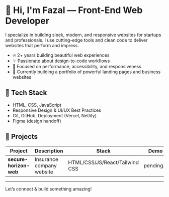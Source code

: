 # 👋 Hi, I'm Fazal — Front-End Web Developer

I specialize in building sleek, modern, and responsive websites for startups and professionals. I use cutting-edge tools and clean code to deliver websites that perform and impress.

- 🔥 2+ years building beautiful web experiences
- ✨ Passionate about design-to-code workflows
- 🚀 Focused on performance, accessibility, and responsiveness
- 🎯 Currently building a portfolio of powerful landing pages and business websites

## 🧰 Tech Stack
- HTML, CSS, JavaScript
- Responsive Design & UI/UX Best Practices
- Git, GitHub, Deployment (Vercel, Netlify)
- Figma (design handoff)

## 🧩 Projects

| Project | Description | Stack | Demo |
|--------|-------------|-------|------|
| **secure-horizon-web** | Insurance company website | HTML/CSS/JS/React/Tailwind CSS | pending...|


---

Let’s connect & build something amazing!
